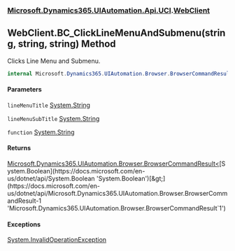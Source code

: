 ### [Microsoft.Dynamics365.UIAutomation.Api.UCI](Microsoft.Dynamics365.UIAutomation.Api.UCI.md 'Microsoft.Dynamics365.UIAutomation.Api.UCI').[WebClient](WebClient.md 'Microsoft.Dynamics365.UIAutomation.Api.UCI.WebClient')

## WebClient.BC_ClickLineMenuAndSubmenu(string, string, string) Method

Clicks Line Menu and Submenu.

```csharp
internal Microsoft.Dynamics365.UIAutomation.Browser.BrowserCommandResult<bool> BC_ClickLineMenuAndSubmenu(string lineMenuTitle, string lineMenuSubTitle, string function);
```
#### Parameters

<a name='Microsoft.Dynamics365.UIAutomation.Api.UCI.WebClient.BC_ClickLineMenuAndSubmenu(string,string,string).lineMenuTitle'></a>

`lineMenuTitle` [System.String](https://docs.microsoft.com/en-us/dotnet/api/System.String 'System.String')

<a name='Microsoft.Dynamics365.UIAutomation.Api.UCI.WebClient.BC_ClickLineMenuAndSubmenu(string,string,string).lineMenuSubTitle'></a>

`lineMenuSubTitle` [System.String](https://docs.microsoft.com/en-us/dotnet/api/System.String 'System.String')

<a name='Microsoft.Dynamics365.UIAutomation.Api.UCI.WebClient.BC_ClickLineMenuAndSubmenu(string,string,string).function'></a>

`function` [System.String](https://docs.microsoft.com/en-us/dotnet/api/System.String 'System.String')

#### Returns
[Microsoft.Dynamics365.UIAutomation.Browser.BrowserCommandResult&lt;](https://docs.microsoft.com/en-us/dotnet/api/Microsoft.Dynamics365.UIAutomation.Browser.BrowserCommandResult-1 'Microsoft.Dynamics365.UIAutomation.Browser.BrowserCommandResult`1')[System.Boolean](https://docs.microsoft.com/en-us/dotnet/api/System.Boolean 'System.Boolean')[&gt;](https://docs.microsoft.com/en-us/dotnet/api/Microsoft.Dynamics365.UIAutomation.Browser.BrowserCommandResult-1 'Microsoft.Dynamics365.UIAutomation.Browser.BrowserCommandResult`1')

#### Exceptions

[System.InvalidOperationException](https://docs.microsoft.com/en-us/dotnet/api/System.InvalidOperationException 'System.InvalidOperationException')